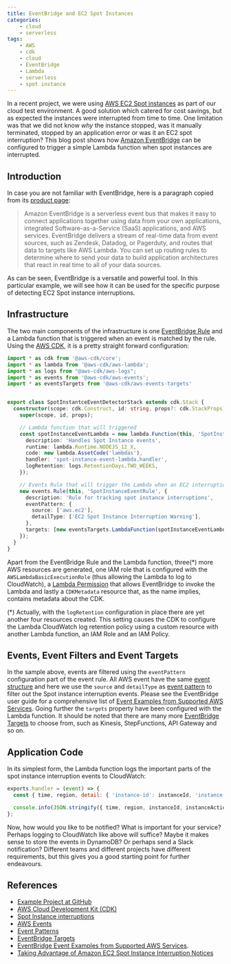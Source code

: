 ```yaml
---
title: EventBridge and EC2 Spot Instances
categories: 
    - cloud
    - serverless
tags: 
    - AWS
    - cdk
    - cloud
    - EventBridge
    - Lambda
    - serverless
    - spot instance
---
```


In a recent project, we were using [AWS EC2 Spot instances](https://aws.amazon.com/ec2/spot/) as part of our cloud test environment. A good solution which catered for cost savings, but as expected the instances were interrupted from time to time. One limitation was that we did not know _why_ the instance stopped, was it manually terminated, stopped by an application error or was it an EC2 spot interruption? This blog post shows how [Amazon EventBridge](https://aws.amazon.com/eventbridge/) can be configured to trigger a simple Lambda function when spot instances are interrupted.


## Introduction

In case you are not familiar with EventBridge, here is a paragraph copied from its [product page](https://aws.amazon.com/eventbridge/): 
> Amazon EventBridge is a serverless event bus that makes it easy to connect applications together using data from your own applications, integrated Software-as-a-Service (SaaS) applications, and AWS services. EventBridge delivers a stream of real-time data from event sources, such as Zendesk, Datadog, or Pagerduty, and routes that data to targets like AWS Lambda. You can set up routing rules to determine where to send your data to build application architectures that react in real time to all of your data sources. 
 
As can be seen, EventBridge is a versatile and powerful tool. In this particular example, we will see how it can be used for the specific purpose of detecting EC2 Spot instance interruptions.
 


## Infrastructure

The two main components of the infrastructure is one [EventBridge Rule](https://docs.aws.amazon.com/eventbridge/latest/userguide/create-eventbridge-rule.html) and a Lambda function that is triggered when an event is matched by the rule. Using the [AWS CDK](https://docs.aws.amazon.com/cdk/latest/guide/home.html), it is a pretty straight forward configuration:

```typescript
import * as cdk from '@aws-cdk/core';
import * as lambda from '@aws-cdk/aws-lambda';
import * as logs from "@aws-cdk/aws-logs";
import * as events from '@aws-cdk/aws-events';
import * as eventsTargets from '@aws-cdk/aws-events-targets'


export class SpotInstantceEventDetectorStack extends cdk.Stack {
  constructor(scope: cdk.Construct, id: string, props?: cdk.StackProps) {
    super(scope, id, props);

    // Lambda function that will triggered
    const spotInstanceEventLambda = new lambda.Function(this, 'SpotInstanceEventLambda', {
      description: 'Handles Spot Instance events',
      runtime: lambda.Runtime.NODEJS_12_X,
      code: new lambda.AssetCode('lambdas'),
      handler: 'spot-instance-event-lambda.handler',
      logRetention: logs.RetentionDays.TWO_WEEKS,
    });

    // Events Rule that will trigger the Lambda when an EC2 interruption event occurs
    new events.Rule(this, 'SpotInstanceEventRule', {
      description: 'Rule for tracking spot instance interruptions',
      eventPattern: {
        source: ['aws.ec2'],
        detailType: ['EC2 Spot Instance Interruption Warning'],
      },
      targets: [new eventsTargets.LambdaFunction(spotInstanceEventLambda)],
    });
  }
}
```  

Apart from the EventBridge Rule and the Lambda function, three(*) more AWS resources are generated, one IAM role that is configured with the `AWSLambdaBasicExecutionRole` (thus allowing the Lambda to log to CloudWatch), a [Lambda Permission](https://docs.aws.amazon.com/lambda/latest/dg/lambda-permissions.html) that allows EventBridge to invoke the Lambda and lastly a `CDKMetadata` resource that, as the name implies, contains metadata about the CDK. 

(*) Actually, with the `logRetention` configuration in place there are yet another four resources created. This setting causes the CDK to configure the Lambda CloudWatch log retention policy using a custom resource with another Lambda function, an IAM Role and an IAM Policy.


## Events, Event Filters and Event Targets

In the sample above, events are filtered using the `eventPattern` configuration part of the event rule. All AWS event have the same [event structure](https://docs.aws.amazon.com/eventbridge/latest/userguide/aws-events.html) and here we use the `source` and `detailType` as [event pattern](https://docs.aws.amazon.com/eventbridge/latest/userguide/filtering-examples-structure.html) to filter out the Spot instance interruption events. Please see the EventBridge user guide for a comprehensive list of [Event Examples from Supported AWS Services](https://docs.aws.amazon.com/eventbridge/latest/userguide/event-types.html). 
Going further the `targets` property have been configured with the Lambda function. It should be noted that there are many more [EventBridge Targets](https://docs.aws.amazon.com/eventbridge/latest/userguide/eventbridge-targets.html) to choose from, such as Kinesis, StepFunctions, API Gateway and so on.


## Application Code

In its simplest form, the Lambda function logs the important parts of the spot instance interruption events to CloudWatch:

```javascript
exports.handler = (event) => {
  const { time, region, detail: { 'instance-id': instanceId, 'instance-action': instanceAction } } = event;

  console.info(JSON.stringify({ time, region, instanceId, instanceAction }));
};
```

Now, how would you like to be notified? What is important for your service? Perhaps logging to CloudWatch like above will suffice? Maybe it makes sense to store the events in DynamoDB? Or perhaps send a Slack notification? Different teams and different projects have different requirements, but this gives you a good starting point for further endeavours. 


## References

* [Example Project at GitHub](https://github.com/matsev/spot-instance-event-detector)
* [AWS Cloud Development Kit (CDK)](https://aws.amazon.com/cdk/)
* [Spot Instance interruptions](https://docs.aws.amazon.com/AWSEC2/latest/UserGuide/spot-interruptions.html)
* [AWS Events](https://docs.aws.amazon.com/eventbridge/latest/userguide/aws-events.html)
* [Event Patterns](https://docs.aws.amazon.com/eventbridge/latest/userguide/filtering-examples-structure.html)
* [EventBridge Targets](https://docs.aws.amazon.com/eventbridge/latest/userguide/eventbridge-targets.html)
* [EventBridge Event Examples from Supported AWS Services](https://docs.aws.amazon.com/eventbridge/latest/userguide/event-types.html).
* [Taking Advantage of Amazon EC2 Spot Instance Interruption Notices](https://aws.amazon.com/blogs/compute/taking-advantage-of-amazon-ec2-spot-instance-interruption-notices/)
